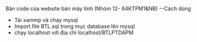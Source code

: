 Bản code của website bán máy tính (Nhóm 12- 64KTPM1&NB)
--Cách dùng
+ Tải xammp và chạy mysql
+ Import file BTL.sql trong mục database lên mysql
+ chạy localhost với địa chỉ localhost/BTLPTDAPM
